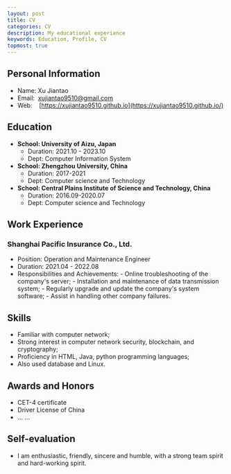 ```yaml
---
layout: post
title: CV
categories: CV
description: My educational experience
keywords: Education, Profile, CV
topmost: true
---
```



## Personal Information
- Name:	Xu Jiantao
- Email:&nbsp;&nbsp;xujiantao9510@gmail.com
- Web:&nbsp;&nbsp;&nbsp;&nbsp;[https://xujiantao9510.github.io](https://xujiantao9510.github.io/)


## Education
- **School: 	University of Aizu, Japan**
  - Duration:	2021.10 - 2023.10
  - Dept:	Computer Information System
- **School: Zhengzhou University, China**
  - Duration:	2017-2021
  - Dept:	Computer science and Technology
- **School:	Central Plains Institute of Science and Technology, China**
  - Duration:		2016.09-2020.07
  - Dept: 	Computer science and Technology

## Work Experience
### Shanghai Pacific Insurance Co., Ltd.
- Position:	Operation and Maintenance Engineer
- Duration:	2021.04 - 2022.08
- Responsibilities and Achievements:
      -	Online troubleshooting of the company's server;
      -  Installation and maintenance of data transmission system;
       - Regularly upgrade and update the company's system software;
        - Assist in handling other company failures.

## Skills

- Familiar with computer network;
- Strong interest in computer network security, blockchain, and cryptography;
- Proficiency in HTML, Java, python programming languages;
- Also used database and Linux.

## Awards and Honors

- CET-4 certificate
- Driver License of China
- ... ...

## Self-evaluation

- I am enthusiastic, friendly, sincere and humble, with a strong team spirit and hard-working spirit. 